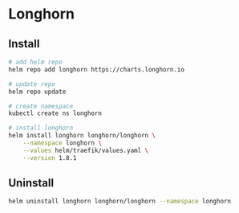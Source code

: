 # Longhorn

## Install

```bash
# add helm repo
helm repo add longhorn https://charts.longhorn.io

# update repo
helm repo update

# create namespace
kubectl create ns longhorn

# install longhorn
helm install longhorn longhorn/longhorn \
    --namespace longhorn \
    --values helm/traefik/values.yaml \
    --version 1.8.1
```

## Uninstall

```bash
helm uninstall longhorn longhorn/longhorn --namespace longhorn
```
